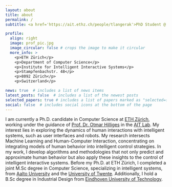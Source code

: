 ```yaml
---
layout: about
title: about
permalink: /
subtitle: <a href='https://ait.ethz.ch/people/tlangerak'>PhD Student @ ETH Zurich</a>.

profile:
  align: right
  image: prof_pic.jpg
  image_circular: false # crops the image to make it circular
  more_info: >
    <p>ETH Zürich</p>
    <p>Department of Computer Science</p>
    <p>Institute for Intelligent Interactive Systems</p>
    <p>Stampfenbachstr. 48</p>
    <p>8092 Zürich</p>
    <p>Switzerland</p>

news: true  # includes a list of news items
latest_posts: false  # includes a list of the newest posts
selected_papers: true # includes a list of papers marked as "selected={true}"
social: false  # includes social icons at the bottom of the page
---
```


I am currently a Ph.D. candidate in Computer Science at [ETH Zürich](https://ethz.ch), working under the guidance of [Prof. Dr. Otmar Hilliges](https://ait.ethz.ch/people/hilliges) in the [AIT Lab](https://ait.ethz.ch). My interest lies in exploring the dynamics of human interactions with intelligent systems, such as user interfaces and robots. My research intersects Machine Learning and Human-Computer Interaction, concentrating on integrating models of human behavior into intelligent control strategies. In my work, I develop algorithms and methodologies that not only predict and approximate human behavior but also apply these insights to the control of intelligent interactive systems. Before my Ph.D. at ETH Zürich, I completed a joint M.Sc degree in Computer Science, specializing in intelligent systems, from [Aalto University](https://aalto.fi) and the [University of Twente](https://www.utwente.nl/en/). Additionally, I hold a B.Sc degree in Industrial Design from [Eindhoven University of Technology](https://tue.nl).